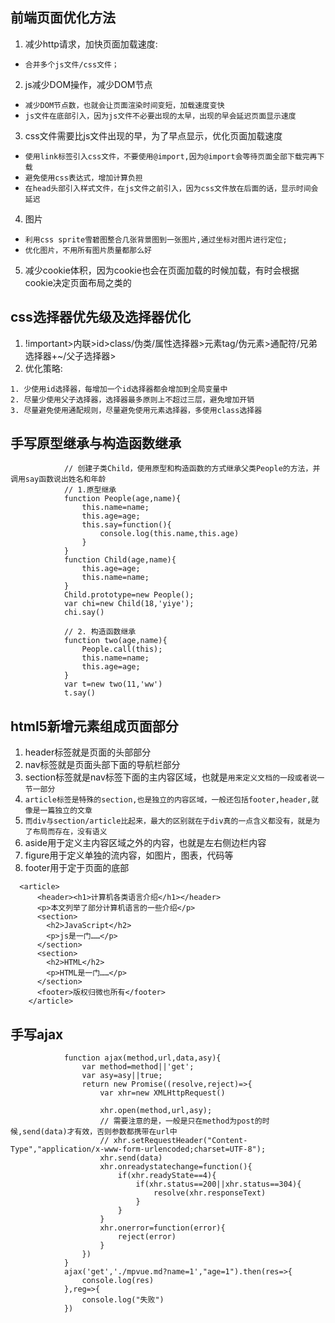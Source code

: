 ##  前端页面优化方法
1. 减少http请求，加快页面加载速度:
* `合并多个js文件/css文件；`
2. js减少DOM操作，减少DOM节点
* `减少DOM节点数，也就会让页面渲染时间变短，加载速度变快`
* `js文件在底部引入，因为js文件不必要出现的太早，出现的早会延迟页面显示速度`
3. css文件需要比js文件出现的早，为了早点显示，优化页面加载速度
* `使用link标签引入css文件，不要使用@import,因为@import会等待页面全部下载完再下载`
* `避免使用css表达式，增加计算负担`
* `在head头部引入样式文件，在js文件之前引入，因为css文件放在后面的话，显示时间会延迟`
4. 图片
* `利用css sprite雪碧图整合几张背景图到一张图片,通过坐标对图片进行定位;`
* `优化图片，不用所有图片质量都那么好`
5. 减少cookie体积，因为cookie也会在页面加载的时候加载，有时会根据cookie决定页面布局之类的

## css选择器优先级及选择器优化
1. !important>内联>id>class/伪类/属性选择器>元素tag/伪元素>通配符/兄弟选择器+~/父子选择器>
2. 优化策略:
```
1. 少使用id选择器，每增加一个id选择器都会增加到全局变量中
2. 尽量少使用父子选择器，选择器最多原则上不超过三层，避免增加开销
3. 尽量避免使用通配规则，尽量避免使用元素选择器，多使用class选择器
```

## 手写原型继承与构造函数继承
```
			// 创建子类Child，使用原型和构造函数的方式继承父类People的方法，并调用say函数说出姓名和年龄
			// 1.原型继承
			function People(age,name){
				this.name=name;
				this.age=age;
				this.say=function(){
					console.log(this.name,this.age)
				}
			}
			function Child(age,name){
				this.age=age;
				this.name=name;
			}
			Child.prototype=new People();
			var chi=new Child(18,'yiye');
			chi.say()
			
			// 2. 构造函数继承
			function two(age,name){
				People.call(this);
				this.name=name;
				this.age=age;
			} 
			var t=new two(11,'ww')
			t.say()
```

## html5新增元素组成页面部分
1. header标签就是页面的头部部分
2. nav标签就是页面头部下面的导航栏部分
3. section标签就是nav标签下面的主内容区域，也就是`用来定义文档的一段或者说一节一部分`
4. `article标签是特殊的section,也是独立的内容区域，一般还包括footer,header,就像是一篇独立的文章`
5. `而div与section/article比起来，最大的区别就在于div真的一点含义都没有，就是为了布局而存在，没有语义`
6. aside用于定义主内容区域之外的内容，也就是左右侧边栏内容
7. figure用于定义单独的流内容，如图片，图表，代码等
8. footer用于定于页面的底部
```
  <article>
      <header><h1>计算机各类语言介绍</h1></header>
      <p>本文列举了部分计算机语言的一些介绍</p>
      <section>
        <h2>JavaScript</h2>
        <p>js是一门……</p>
      </section>
      <section>
        <h2>HTML</h2>
        <p>HTML是一门……</p>
      </section>
      <footer>版权归微也所有</footer>
    </article>
```

## 手写ajax
```
			function ajax(method,url,data,asy){
				var method=method||'get';
				var asy=asy||true;
				return new Promise((resolve,reject)=>{
					var xhr=new XMLHttpRequest()
					
					xhr.open(method,url,asy);
					// 需要注意的是，一般是只在method为post的时候,send(data)才有效，否则参数都携带在url中
					// xhr.setRequestHeader("Content-Type","application/x-www-form-urlencoded;charset=UTF-8");
					xhr.send(data)
					xhr.onreadystatechange=function(){
						if(xhr.readyState==4){
							if(xhr.status==200||xhr.status==304){
								resolve(xhr.responseText)
							}
						}
					}
					xhr.onerror=function(error){
						reject(error)
					}
				})
			}
			ajax('get','./mpvue.md?name=1',"age=1").then(res=>{
				console.log(res)
			},reg=>{
				console.log("失败")
			})
```